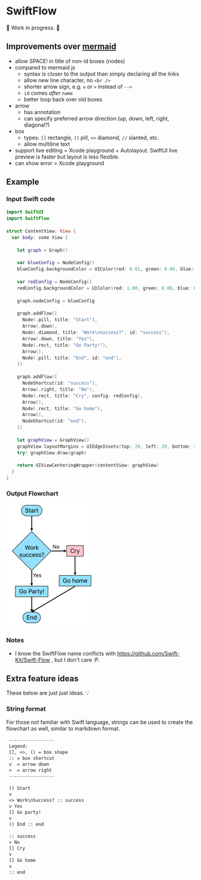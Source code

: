 # SwiftFlow
🚧 Work in progress. 🚧

## Improvements over [mermaid](https://mermaidjs.github.io/#/)
- allow SPACE! in title of non-id boxes (nodes)
- compared to mermaid js
  - syntax is closer to the output than simply declaring all the links
  - allow new line character, no `<br />`
  - shorter arrow sign, e.g. `v` or `>` instead of `-->`
  - `id` comes *after* `name`
  - better loop back over old boxes
- arrow
  - has annotation
  - can specify preferred arrow direction (up, down, left, right, diagonal?)
- box
  - types: `[]` rectangle, `()` pill, `<>` diamond, `//` slanted, etc.
  - allow multiline text
- support live editing = Xcode playground + Autolayout. SwiftUI live preview is faster but layout is less flexible.
- can show error = Xcode playground

## Example

### Input Swift code
```swift
import SwiftUI
import SwiftFlow

struct ContentView: View {
  var body: some View {

    let graph = Graph()

    var blueConfig = NodeConfig()
    blueConfig.backgroundColor = UIColor(red: 0.81, green: 0.96, blue: 1.00, alpha: 1.00) // #CFF5FF

    var redConfig = NodeConfig()
    redConfig.backgroundColor = UIColor(red: 1.00, green: 0.80, blue: 0.82, alpha: 1.00) // #FFCCD0

    graph.nodeConfig = blueConfig

    graph.addFlow([
      Node(.pill, title: "Start"),
      Arrow(.down),
      Node(.diamond, title: "Work\nsuccess?", id: "success"),
      Arrow(.down, title: "Yes"),
      Node(.rect, title: "Go Party!"),
      Arrow(),
      Node(.pill, title: "End", id: "end"),
    ])

    graph.addFlow([
      NodeShortcut(id: "success"),
      Arrow(.right, title: "No"),
      Node(.rect, title: "Cry", config: redConfig),
      Arrow(),
      Node(.rect, title: "Go home"),
      Arrow(),
      NodeShortcut(id: "end"),
    ])

    let graphView = GraphView()
    graphView.layoutMargins = UIEdgeInsets(top: 20, left: 20, bottom: 20, right: 20)
    try! graphView.draw(graph)

    return UIViewCenteringWrapper(contentView: graphView)
  }
}
```
  
### Output Flowchart
![Output](images/output2.png)

### Notes
- I know the SwiftFlow name conflicts with https://github.com/Swift-Kit/Swift-Flow , but I don't care :P.

## Extra feature ideas

These below are just just ideas. 💡

### String format

For those not familiar with Swift language, strings can be used to create the flowchart as well, similar to markdown format.

```swiftflow
 -----------------
 Legend:
 [], <>, () = box shape
 :: = box shortcut
 v  = arrow down
 >  = arrow right
 -----------------

 () Start
 v
 <> Work\nSuccess? :: success
 v Yes
 [] Go party!
 v
 () End :: end

 :: success
 > No
 [] Cry
 v
 [] Go home
 v
 :: end
```
